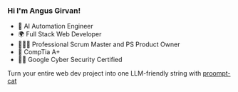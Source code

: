 ### Hi I'm Angus Girvan!

- 🤖 AI Automation Engineer
- 🌍 Full Stack Web Developer
- 🧑🏼‍💻 Professional Scrum Master and PS Product Owner
- 🦾 CompTia A+
- 🥷🏻 Google Cyber Security Certified

Turn your entire web dev project into one LLM-friendly string with [proompt-cat](https://github.com/angusgee/proompt-cat)
